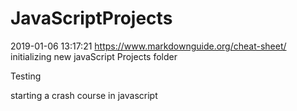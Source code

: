 # JavaScriptProjects
2019-01-06 13:17:21
https://www.markdownguide.org/cheat-sheet/
initializing new javaScript Projects folder

Testing

starting a crash course in javascript
